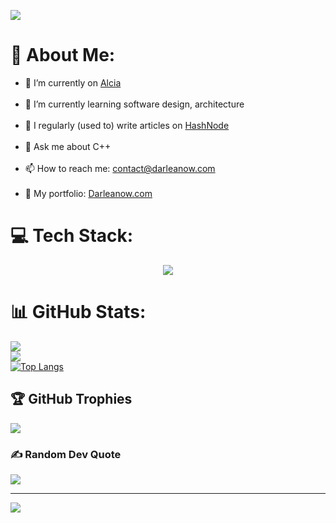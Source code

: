 ![](https://mir-s3-cdn-cf.behance.net/project_modules/max_1200/641c2b170466977.645e34a7760bf.gif)

# 💫 About Me:
- 🔭 I’m currently on [Alcia](https://github.com/Darleanow/Alcia)<br><br>
- 🌱 I’m currently learning software design, architecture<br><br>
- 📝 I regularly (used to) write articles on [HashNode](https://darleanews.hashnode.dev/)<br><br>
- 💬 Ask me about C++ <br><br>
- 📫 How to reach me: contact@darleanow.com<br><br>
- 📄 My portfolio: [Darleanow.com](https://darleanow.com/)


# 💻 Tech Stack:
<p align="center">
  <a href="https://skillicons.dev">
    <img src="https://skillicons.dev/icons?i=androidstudio,arch,atom,bash,c,cpp,clion,cmake,css,debian,devto,discord,django,docker,express,figma,firebase,git,github,githubactions,gitlab,html,idea,js,kali,linkedin,linux,md,mysql,nextjs,nodejs,notion,npm,obsidian,powershell,pycharm,py,qt,sass,tailwind,ts,ubuntu,unity,unreal,vercel,vim,visualstudio,vscode,windows" />
  </a>
</p>

# 📊 GitHub Stats:
![](https://github-readme-stats.vercel.app/api?username=Darleanow&theme=tokyonight&hide_border=false&include_all_commits=false&count_private=true)<br/>
![](https://github-readme-streak-stats.herokuapp.com/?user=Darleanow&theme=tokyonight&hide_border=false)<br/>
[![Top Langs](https://github-readme-stats.vercel.app/api/top-langs/?username=Darleanow&theme=tokyonight&hide_border=false&layout=compact&exclude_repo=WikiGame&hide=WikiGame)](https://github.com/anuraghazra/github-readme-stats)
## 🏆 GitHub Trophies
![](https://github-profile-trophy.vercel.app/?username=Darleanow&theme=tokyonight&no-frame=true&no-bg=false&margin-w=4)

### ✍️ Random Dev Quote
![](https://quotes-github-readme.vercel.app/api?type=horizontal&theme=tokyonight)

---
[![](https://visitcount.itsvg.in/api?id=Darleanow&icon=1&color=0)](https://visitcount.itsvg.in)

<!-- Proudly created with GPRM ( https://gprm.itsvg.in ) -->

